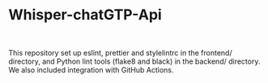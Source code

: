 # Whisper-chatGTP-Api

<br>

This repository set up eslint, prettier and stylelintrc in the frontend/ directory, and Python lint tools (flake8 and black) in the backend/ directory. We also included integration with GitHub Actions.
<br>
